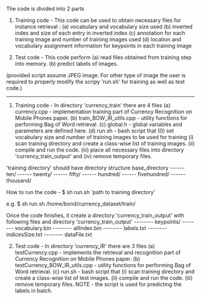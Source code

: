 The code is divided into 2 parts
    
1. Training code - This code can be used to obtain necessary files for instance retrieval :
    (a) vocabulary and vocabulary size used
    (b) inverted index and size of each entry in inverted index
    (c) annotation for each training image and number of training images used
    (d) location and vocabulary assignment information for keypoints in each training image

2. Test code - This code perform
    (a) read files obtained from training step into memory.
    (b) predict labels of images.

(provided script assume JPEG image. For other type of image the user is required to properly modify the scripy 'run.sh' for training as well as test code.)

-----------------------------------------------------------------------------------------------------------------------------------

1. Training code - In directory 'currency_train' there are 4 files
    (a) currency.cpp - implementation training part of Currency Recognition on Mobile Phones paper.
    (b) train_BOW_IR_utils.cpp - utility functions for performing Bag of Word retrieval.
    (c) global.h - global variables and parameters are defined here.
    (d) run.sh - bash script that (0) set vocabulary size and number of training images to be used for training (i) scan training directory and                   create a class-wise list of training images. (ii) compile and run the code. (iii) place all necessary files into directory                      'currency_train_output' and (iv) remove temporary files.

'training directory' should have directory structure
base_directory
------ ten/
------ twenty/
------ fifty/
------ hundred/
------ fivehundred/
------ thousand/


How to run the code - 
$ sh run.sh 'path to training directory'

e.g.
$ sh run.sh /home/bond/currency_dataset/train/

Once the code finishes, it create a directory 'currency_train_output' with following files and directory
'currency_train_output'
-------- keypoints/
-------- vocabulary.bin
-------- allIndex.bin
-------- labels.txt
-------- indicesSize.txt
-------- dataFile.txt


2. Test code - In directory 'currency_IR' there are 3 files
    (a) testCurrency.cpp - implements the retrieval and recognition part of Currency Recognition on Mobile Phones paper.
    (b) testCurrency_BOW_IR_utils.cpp - utility functions for performing Bag of Word retrieval.
    (c) run.sh - bash script that (i) scan training directory and create a class-wise list of test images. (ii) compile and run the code. (iii)                  remove temporary files. NOTE - the script is used for predicting the labels in batch.

